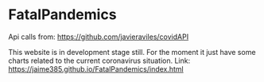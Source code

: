 # FatalPandemics

Api calls from: https://github.com/javieraviles/covidAPI

This website is in development stage still. For the moment it just have some charts related to the current coronavirus situation.
Link: https://jaime385.github.io/FatalPandemics/index.html
